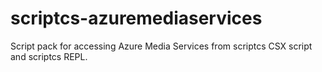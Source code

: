 scriptcs-azuremediaservices
===========================

Script pack for accessing Azure Media Services from scriptcs CSX script and scriptcs REPL.
